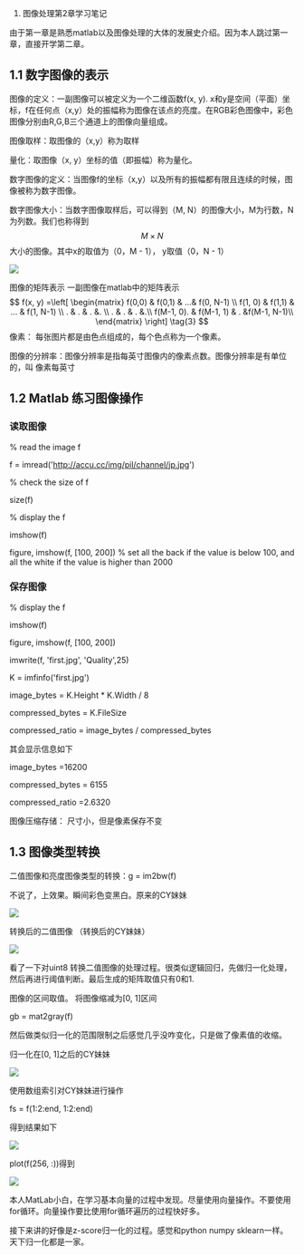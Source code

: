1. 图像处理第2章学习笔记

由于第一章是熟悉matlab以及图像处理的大体的发展史介绍。因为本人跳过第一章，直接开学第二章。



## 1.1 数字图像的表示

图像的定义：一副图像可以被定义为一个二维函数f(x, y). x和y是空间（平面）坐标，f在任何点（x,y）处的振幅称为图像在该点的亮度。在RGB彩色图像中，彩色图像分别由R,G,B三个通道上的图像向量组成。

图像取样：取图像的（x,y）称为取样

量化：取图像（x, y）坐标的值（即振幅）称为量化。

数字图像的定义：当图像f的坐标（x,y）以及所有的振幅都有限且连续的时候，图像被称为数字图像。

数字图像大小：当数字图像取样后，可以得到（M, N）的图像大小，M为行数，N为列数。我们也称得到 
$$
M \times N
$$
大小的图像。其中x的取值为（0，M - 1）， y取值（0，N - 1）

![](E:\deep_learning_summer_school\图像表示1.png)

图像的矩阵表示 一副图像在matlab中的矩阵表示
$$
f(x, y) =\left[
 \begin{matrix}
   f(0,0) & f(0,1) & ...& f(0, N-1) \\
   f(1, 0) & f(1,1) & ... & f(1, N-1) \\
   . & . & . &. \\
   . & . & . &.\\
   f(M-1, 0). & f(M-1, 1) & . &f(M-1, N-1)\\
  \end{matrix}
  \right] \tag{3}
$$
像素： 每张图片都是由色点组成的，每个色点称为一个像素。

图像的分辨率：图像分辨率是指每英寸图像内的像素点数。图像分辨率是有单位的，叫 像素每英寸



## 1.2 Matlab 练习图像操作

### 读取图像

% read the image f

f = imread('http://accu.cc/img/pil/channel/jp.jpg')

% check the size of f

size(f) 

% display the f

imshow(f)

figure, imshow(f, [100, 200]) % set all the back if the value is below 100, and all the white if the value is higher than 2000

### 保存图像

% display the f

imshow(f)

figure, imshow(f, [100, 200])



imwrite(f, 'first.jpg', 'Quality',25)



K = imfinfo('first.jpg')

image_bytes = K.Height * K.Width / 8

compressed_bytes = K.FileSize

compressed_ratio = image_bytes / compressed_bytes

其会显示信息如下



image_bytes =16200

compressed_bytes = 6155

compressed_ratio =2.6320



图像压缩存储： 尺寸小，但是像素保存不变

## 1.3 图像类型转换

二值图像和亮度图像类型的转换：g = im2bw(f)

不说了，上效果。瞬间彩色变黑白。原来的CY妹妹

![](http://7xry05.com1.z0.glb.clouddn.com/201906071109_362.png)

转换后的二值图像 （转换后的CY妹妹）

![](http://7xry05.com1.z0.glb.clouddn.com/201906071109_122.png)

看了一下对uint8 转换二值图像的处理过程。很类似逻辑回归，先做归一化处理，然后再进行阈值判断。最后生成的矩阵取值只有0和1.

图像的区间取值。 将图像缩减为[0, 1]区间

gb = mat2gray(f)

然后做类似归一化的范围限制之后感觉几乎没咋变化，只是做了像素值的收缩。

归一化在[0, 1]之后的CY妹妹



![](http://7xry05.com1.z0.glb.clouddn.com/201906071110_124.png)

使用数组索引对CY妹妹进行操作

fs = f(1:2:end, 1:2:end)

得到结果如下



![](http://7xry05.com1.z0.glb.clouddn.com/201906071110_567.png)

plot(f(256, :))得到



![](http://7xry05.com1.z0.glb.clouddn.com/201906071111_869.png)

本人MatLab小白，在学习基本向量的过程中发现。尽量使用向量操作。不要使用for循环。向量操作要比使用for循环遍历的过程快好多。

接下来讲的好像是z-score归一化的过程。感觉和python numpy sklearn一样。天下归一化都是一家。